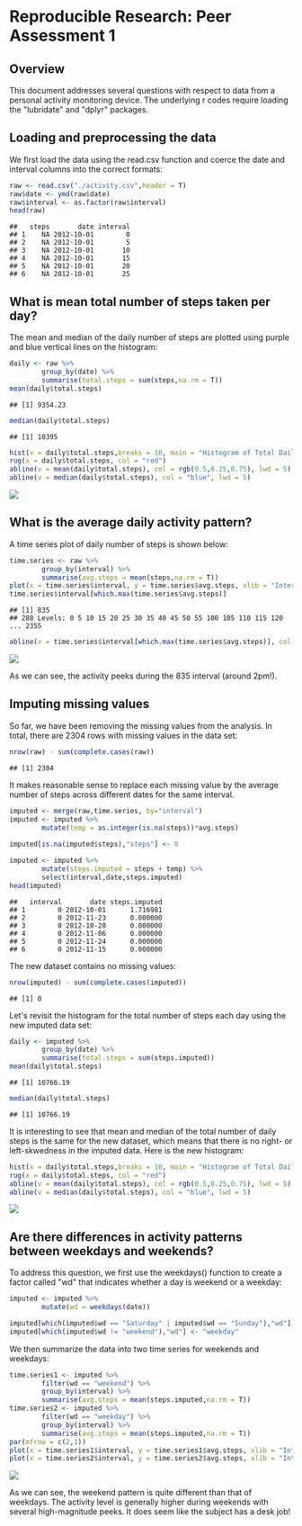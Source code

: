 # Reproducible Research: Peer Assessment 1




## Overview

This document addresses several questions with respect to data from a personal activity monitoring device. The underlying r codes require loading the "lubridate" and "dplyr" packages.

## Loading and preprocessing the data
We first load the data using the read.csv function and coerce the date and interval columns into the correct formats:


```r
raw <- read.csv("./activity.csv",header = T)
raw$date <- ymd(raw$date)
raw$interval <- as.factor(raw$interval)
head(raw)
```

```
##   steps       date interval
## 1    NA 2012-10-01        0
## 2    NA 2012-10-01        5
## 3    NA 2012-10-01       10
## 4    NA 2012-10-01       15
## 5    NA 2012-10-01       20
## 6    NA 2012-10-01       25
```

## What is mean total number of steps taken per day?
The mean and median of the daily number of steps are plotted using purple and blue vertical lines on the histogram:

```r
daily <- raw %>%
        group_by(date) %>%
        summarise(total.steps = sum(steps,na.rm = T))
mean(daily$total.steps)
```

```
## [1] 9354.23
```

```r
median(daily$total.steps)
```

```
## [1] 10395
```

```r
hist(x = daily$total.steps,breaks = 10, main = "Histogram of Total Daily Steps", xlab = "Total Daily Steps", col = rgb(.75,.75,0))
rug(x = daily$total.steps, col = "red")
abline(v = mean(daily$total.steps), col = rgb(0.5,0.25,0.75), lwd = 5)
abline(v = median(daily$total.steps), col = "blue", lwd = 5)
```

![](PA1_template_files/figure-html/q1-1.png)

## What is the average daily activity pattern?
A time series plot of daily number of steps is shown below:

```r
time.series <- raw %>%
        group_by(interval) %>%
        summarise(avg.steps = mean(steps,na.rm = T))
plot(x = time.series$interval, y = time.series$avg.steps, xlib = "Interval", ylib = "Average Steps", type = "l", lty = 1, lwd = 2)
time.series$interval[which.max(time.series$avg.steps)]
```

```
## [1] 835
## 288 Levels: 0 5 10 15 20 25 30 35 40 45 50 55 100 105 110 115 120 ... 2355
```

```r
abline(v = time.series$interval[which.max(time.series$avg.steps)], col = "red", lwd = 2, lty = 2)
```

![](PA1_template_files/figure-html/q2-1.png)

As we can see, the activity peeks during the 835 interval (around 2pm!).

## Imputing missing values
So far, we have been removing the missing values from the analysis. In total, there are 2304 rows with missing values in the data set:

```r
nrow(raw) - sum(complete.cases(raw))
```

```
## [1] 2304
```

It makes reasonable sense to replace each missing value by the average number of steps across different dates for the same interval.


```r
imputed <- merge(raw,time.series, by="interval")
imputed <- imputed %>%
        mutate(temp = as.integer(is.na(steps))*avg.steps)
        
imputed[is.na(imputed$steps),"steps"] <- 0

imputed <- imputed %>%
        mutate(steps.imputed = steps + temp) %>%
        select(interval,date,steps.imputed)
head(imputed)
```

```
##   interval       date steps.imputed
## 1        0 2012-10-01      1.716981
## 2        0 2012-11-23      0.000000
## 3        0 2012-10-28      0.000000
## 4        0 2012-11-06      0.000000
## 5        0 2012-11-24      0.000000
## 6        0 2012-11-15      0.000000
```

The new dataset contains no missing values:

```r
nrow(imputed) - sum(complete.cases(imputed))
```

```
## [1] 0
```

Let's revisit the histogram for the total number of steps each day using the new imputed data set:

```r
daily <- imputed %>%
        group_by(date) %>%
        summarise(total.steps = sum(steps.imputed))
mean(daily$total.steps)
```

```
## [1] 10766.19
```

```r
median(daily$total.steps)
```

```
## [1] 10766.19
```

It is interesting to see that mean and median of the total number of daily steps is the same for the new dataset, which means that there is no right- or left-skwedness in the imputed data. Here is the new histogram:


```r
hist(x = daily$total.steps,breaks = 10, main = "Histogram of Total Daily Steps", xlab = "Total Daily Steps", col = rgb(.75,.75,0))
rug(x = daily$total.steps, col = "red")
abline(v = mean(daily$total.steps), col = rgb(0.5,0.25,0.75), lwd = 5)
abline(v = median(daily$total.steps), col = "blue", lwd = 5)
```

![](PA1_template_files/figure-html/unnamed-chunk-4-1.png)

## Are there differences in activity patterns between weekdays and weekends?
To address this question, we first use the weekdays() function to create a factor called "wd" that indicates whether a day is weekend or a weekday:

```r
imputed <- imputed %>%
        mutate(wd = weekdays(date))

imputed[which(imputed$wd == "Saturday" | imputed$wd == "Sunday"),"wd"] <- "weekend"
imputed[which(imputed$wd != "weekend"),"wd"] <- "weekday"  
```

We then summarize the data into two time series for weekends and weekdays:

```r
time.series1 <- imputed %>%
        filter(wd == "weekend") %>%
        group_by(interval) %>%
        summarise(avg.steps = mean(steps.imputed,na.rm = T))
time.series2 <- imputed %>%
        filter(wd == "weekday") %>%
        group_by(interval) %>%
        summarise(avg.steps = mean(steps.imputed,na.rm = T))
par(mfrow = c(2,1))
plot(x = time.series1$interval, y = time.series1$avg.steps, xlib = "Interval", ylib = "Average Steps", type = "l", main = "Weekend", col = "blue", lty = 1, lwd = 2)
plot(x = time.series2$interval, y = time.series2$avg.steps, xlib = "Interval", ylib = "Average Steps", type = "l", main = "Weekdays", col = "blue", lty = 1, lwd = 2)
```

![](PA1_template_files/figure-html/unnamed-chunk-5-1.png)

As we can see, the weekend pattern is quite different than that of weekdays. The activity level is generally higher during weekends with several high-magnitude peeks. It does seem like the subject has a desk job!

